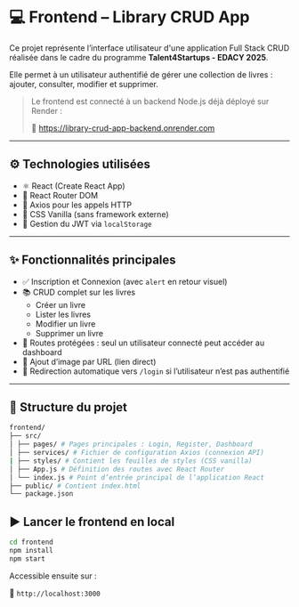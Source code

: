 # 💻 Frontend – Library CRUD App

Ce projet représente l’interface utilisateur d'une application Full Stack CRUD réalisée dans le cadre du programme **Talent4Startups - EDACY 2025**.

Elle permet à un utilisateur authentifié de gérer une collection de livres : ajouter, consulter, modifier et supprimer.

> Le frontend est connecté à un backend Node.js déjà déployé sur Render :
> 
> 🔗 https://library-crud-app-backend.onrender.com

---

## ⚙️ Technologies utilisées

- ⚛️ React (Create React App)
- 🧭 React Router DOM
- 🔁 Axios pour les appels HTTP
- 🎨 CSS Vanilla (sans framework externe)
- 🔐 Gestion du JWT via `localStorage`

---

## ✨ Fonctionnalités principales

- ✅ Inscription et Connexion (avec `alert` en retour visuel)
- 📚 CRUD complet sur les livres
  - Créer un livre
  - Lister les livres
  - Modifier un livre
  - Supprimer un livre
- 🔐 Routes protégées : seul un utilisateur connecté peut accéder au dashboard
- 📎 Ajout d’image par URL (lien direct)
- 🚫 Redirection automatique vers `/login` si l’utilisateur n’est pas authentifié

---

## 📁 Structure du projet

```bash
frontend/
├── src/
│ ├── pages/ # Pages principales : Login, Register, Dashboard
│ ├── services/ # Fichier de configuration Axios (connexion API)
| ├── styles/ # Contient les feuilles de styles (CSS vanilla)
│ ├── App.js # Définition des routes avec React Router
│ └── index.js # Point d’entrée principal de l’application React
├── public/ # Contient index.html
└── package.json
```

## ▶️ Lancer le frontend en local

```bash
cd frontend
npm install
npm start
```
Accessible ensuite sur :  

  📍 `http://localhost:3000`
